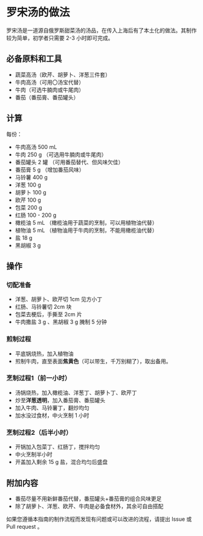 # 罗宋汤的做法

罗宋汤是一道源自俄罗斯甜菜汤的汤品，在传入上海后有了本土化的做法。其制作较为简单，初学者只需要 2-3 小时即可完成。

## 必备原料和工具

- 蔬菜高汤（欧芹、胡萝卜、洋葱三件套）
- 牛肉高汤（可用〇汤宝代替）
- 牛肉（可选牛腩肉或牛尾肉）
- 番茄（番茄膏、番茄罐头）

## 计算

每份：

- 牛肉高汤 500 mL
- 牛肉 250 g （可选用牛腩肉或牛尾肉）
- 番茄罐头 2 罐 （可用番茄替代、但风味欠佳）
- 番茄膏 5 g （增加番茄风味）
- 马铃薯 400 g
- 洋葱 100 g
- 胡萝卜 100 g
- 欧芹 100 g
- 包菜 200 g
- 红肠 100 - 200 g
- 橄榄油 5 mL （橄榄油用于蔬菜的烹制，可以用植物油代替）
- 植物油 5 mL （植物油用于牛肉的烹制，不能用橄榄油代替）
- 盐 18 g
- 黑胡椒 3 g

## 操作

### 切配准备

- 洋葱、胡萝卜、欧芹切 1cm 见方小丁
- 红肠、马铃薯切 2cm 块
- 包菜去梗后，手撕至 2cm 片
- 牛肉撒盐 3 g 、黑胡椒 3 g 腌制 5 分钟

### 煎制过程

- 平底锅烧热，加入植物油
- 煎制牛肉，直至表面**焦黄色**（可以带生，千万别糊了），取出备用。

### 烹制过程1（前一小时）

- 汤锅烧热，加入橄榄油、洋葱丁、胡萝卜丁、欧芹丁
- 炒至**洋葱透明**，加入番茄膏、番茄罐头
- 加入牛肉、马铃薯丁，翻炒均匀
- 加水没过食材，中火烹制 1 小时

### 烹制过程2（后半小时）

- 开锅加入包菜丁、红肠丁，搅拌均匀
- 中火烹制半小时
- 开盖加入剩余 15 g 盐，混合均匀后盛盘

## 附加内容

- 番茄尽量不用新鲜番茄代替，番茄罐头+番茄膏的组合风味更足
- 除了胡萝卜、洋葱、欧芹、牛肉是必备食材外，其余可自由搭配

如果您遵循本指南的制作流程而发现有问题或可以改进的流程，请提出 Issue 或 Pull request 。
